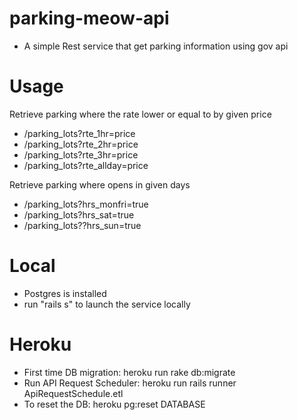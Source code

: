 # parking-meow-api
- A simple Rest service that get parking information using gov api

# Usage
Retrieve parking where the rate lower or equal to by given price
- /parking_lots?rte_1hr=price 
- /parking_lots?rte_2hr=price
- /parking_lots?rte_3hr=price
- /parking_lots?rte_allday=price

Retrieve parking where opens in given days
- /parking_lots?hrs_monfri=true 
- /parking_lots?hrs_sat=true
- /parking_lots??hrs_sun=true

# Local
- Postgres is installed
- run "rails s" to launch the service locally

# Heroku
- First time DB migration: heroku run rake db:migrate
- Run API Request Scheduler: heroku run rails runner ApiRequestSchedule.etl
- To reset the DB: heroku pg:reset DATABASE
